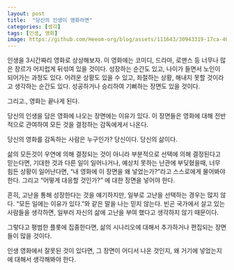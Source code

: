 ```yaml
---
layout: post
title:  "당신의 인생이 영화라면"
categories: [생각]
tags: [인생, 영화]
image: https://github.com/Heeom-org/blog/assets/111643/30943319-17ca-4033-b733-6efdfe4efb13
---
```


인생을 3시간짜리 영화로 상상해보자. 이 영화에는 코미디, 드라마, 로맨스 등 너무나 많은 장르가 어지럽게 뒤섞여 있을 것이다. 성장하는 순간도 있고, 나이가 들면서 노인이 되어가는 과정도 있다. 어려운 상황도 있을 수 있고, 좌절하는 상황, 해내지 못할 것이라고 생각하는 순간도 있다. 성공하거나 승리하여 기뻐하는 장면도 있을 것이다.

그리고., 영화는 끝나게 된다.

당신의 인생을 담은 영화에 나오는 장면에는 이유가 있다. 이 장면들은 영화에 대해 전반적으로 관여하여 모든 것을 결정하는 감독에게서 나온다.

당신의 영화를 감독하는 사람은 누구인가? 당신이다. 당신의 삶이다.

삶의 모든것이 우연에 의해 결정되는 것이 아니라 부분적으로 선택에 의해 결정된다고 믿는다면, 기대한 것과 다른 일이 일어나거나, 예상치 못하는 난관에 부딪혔을때, 너무 힘든 상황이 일어난다면, “내 영화에 이 장면을 왜 넣었는가?”라고 스스로에게 물어봐야 한다. 그리고 “어떻게 대응할 것인가?” 에 대한 장면을 넣어야 한다.

흔히, 고난을 통해 성장한다는 것을 얘기하지만, 일부로 고난을 선택하는 경우는 많지 않다. “모든 일에는 이유가 있다.”와 같은 말을 나는 믿지 않는다. 빈곤 국가에서 살고 있는 사람들을 생각하면, 일부러 자신의 삶에 고난을 부여 했다고 생각하지 않기 때문이다.

그렇다고 평범한 플롯에 집중한다면, 삶의 시나리오에 대해서 추가하거나 편집되는 장면들이 많을 것이다.

인생 영화에서 잘못된 것이 있다면, 그 장면이 어디서 나온 것인지, 왜 거기에 넣었는지에 대해서 생각해봐야 한다.
